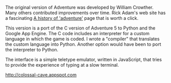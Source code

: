 The original version of Adventure was developed by William Crowther.
Many others contributed improvements over time.  Rick Adam's web site
has a fascinating [A  history of 'adventure'](http://www.rickadams.org/adventure/a_history.html) page that is worth a click.

This version is a port of the C version of Adventure 5 to Python and
the Google App Engine.  The C code includes an interpreter for a
custom language in which the game is coded.  I wrote a "compiler" that
translates the custom language into Python.  Another option would have
been to port the interpreter to Python.

The interface is a simple teletype emulator, written in JavaScript,
that tries to provide the experience of typing at a slow terminal.

http://colossal-cave.appspot.com